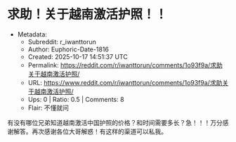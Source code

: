 # 求助！关于越南激活护照！！

- Metadata:
  - Subreddit: r_iwanttorun
  - Author: Euphoric-Date-1816
  - Created: 2025-10-17 14:51:37 UTC
  - Permalink: https://reddit.com/r/iwanttorun/comments/1o93f9a/求助关于越南激活护照/
  - URL: https://www.reddit.com/r/iwanttorun/comments/1o93f9a/求助关于越南激活护照/
  - Ups: 0 | Ratio: 0.5 | Comments: 8
  - Flair: 不懂就问


有没有哪位兄弟知道越南激活中国护照的价格？和时间需要多长？急！！！万分感谢解答。再次感谢各位大哥解惑！有这样的渠道可以私我。

